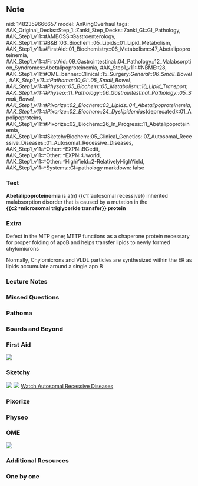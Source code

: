 ## Note
nid: 1482359666657
model: AnKingOverhaul
tags: #AK_Original_Decks::Step_1::Zanki_Step_Decks::Zanki_GI::GI_Pathology, #AK_Step1_v11::#AMBOSS::Gastroenterology, #AK_Step1_v11::#B&B::03_Biochem::05_Lipids::01_Lipid_Metabolism, #AK_Step1_v11::#FirstAid::01_Biochemistry::06_Metabolism::47_Abetalipoproteinemia, #AK_Step1_v11::#FirstAid::09_Gastrointestinal::04_Pathology::12_Malabsorption_Syndromes::Abetalipoproteinemia, #AK_Step1_v11::#NBME::28, #AK_Step1_v11::#OME_banner::Clinical::15_Surgery:_General::06_Small_Bowel, #AK_Step1_v11::#Pathoma::10_GI::05_Small_Bowel, #AK_Step1_v11::#Physeo::05_Biochem::05_Metabolism::16_Lipid_Transport, #AK_Step1_v11::#Physeo::11_Pathology::06_Gastrointestinal_Pathology::05_Small_Bowel, #AK_Step1_v11::#Pixorize::02_Biochem::03_Lipids::04_Abetalipoproteinemia, #AK_Step1_v11::#Pixorize::02_Biochem::24_Dyslipidemias_(deprecated)::01_Apolipoproteins, #AK_Step1_v11::#Pixorize::02_Biochem::26_In_Progress::11_Abetalipoproteinemia, #AK_Step1_v11::#SketchyBiochem::05_Clinical_Genetics::07_Autosomal_Recessive_Diseases::01_Autosomal_Recessive_Diseases, #AK_Step1_v11::^Other::^EXPN::BGedit, #AK_Step1_v11::^Other::^EXPN::Uworld, #AK_Step1_v11::^Other::^HighYield::2-RelativelyHighYield, #AK_Step1_v11::^Systems::GI::pathology
markdown: false

### Text
<div>
  <b>Abetalipoproteinemia</b> is a(n) {{c1::autosomal recessive}}
  inherited malabsorption disorder that is caused by a mutation in
  the <b>{{c2::microsomal triglyceride transfer}} protein</b>
</div>

### Extra
Defect in the MTP gene; MTTP functions as a chaperone protein
necessary for proper folding of apoB and helps transfer lipids to
newly formed chylomicrons
<div>
  Normally, Chylomicrons and VLDL particles are synthesized within
  the ER as lipids accumulate around a single apo B
</div>

### Lecture Notes


### Missed Questions


### Pathoma


### Boards and Beyond


### First Aid
<img src="tmpG9Wm6k.png">

### Sketchy
<img src="Autosomal%20Recessive%20Diseases.png"> <img src=
"Screen%20Shot%202022-01-30%20at%2010.09.35%20AM.png"> <a href=
"https://dashboard.sketchy.com/study/medical/courses/medical-biochemistry/units/medical-biochemistry-clinical-genetics/videos/medical-biochemistry-clinical-genetics-autosomal-recessive-diseases-autosomal-recessive-diseases?utm_source=anki&utm_medium=partnership&utm_campaign=february_update&utm_content=medical">
Watch Autosomal Recessive Diseases</a>

### Pixorize


### Physeo


### OME
<div class="ome-widget">
  <a href=
  "https://onlinemeded.org/spa/surgery-general/small-bowel/acquire?ref=anki">
  <img src="_OME_AnkiFlashcards_Lesson_4.png"></a>
</div>

### Additional Resources


### One by one


